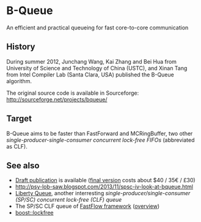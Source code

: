 # B-Queue
An efficient and practical queueing for fast core-to-core communication 

## History

During summer 2012, Junchang Wang, Kai Zhang and Bei Hua 
from University of Science and Technology of China (USTC), 
and Xinan Tang from Intel Compiler Lab (Santa Clara, USA)
published the B-Queue algorithm.

The original source code is available in Sourceforge:
http://sourceforge.net/projects/bqueue/

## Target

B-Queue aims to be faster than FastForward and MCRingBuffer, 
two other *single-producer-single-consumer concurrent lock-free FIFOs* (abbreviated as
CLF).

## See also

* [Draft publication](http://staff.ustc.edu.cn/~bhua/publications/IJPP_draft.pdf) is available 
  ([final version](http://link.springer.com/article/10.1007/s10766-012-0213-x) costs about $40 / 35€ / £30)
* http://psy-lob-saw.blogspot.com/2013/11/spsc-iv-look-at-bqueue.html
* [Liberty Queue](http://liberty.princeton.edu/Publications/epic8_queues.pdf), 
  another interresting *single-producer/single-consumer (SP/SC) concurrent lock-free (CLF) queue*
* The SP/SC CLF queue of [FastFlow framework](http://sourceforge.net/projects/mc-fastflow/) 
  ([overview](http://www.1024cores.net/home/technologies/fastflow))
* [boost::lockfree](http://www.boost.org/doc/libs/release/doc/html/lockfree.html)
